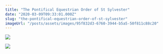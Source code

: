 ```yaml
---
title: "The Pontifical Equestrian Order of St Sylvester"
date: "2020-03-09T09:33:01.000Z"
slug: "the-pontifical-equestrian-order-of-st-sylvester"
imageUrl: "/posts/assets/images/95f832d3-6760-3944-b5a5-50f811c88c20"
---
```


![](blob:https://santonino-nz.org/95f832d3-6760-3944-b5a5-50f811c88c20)

![](https://i2.wp.com/santonino-nz.org/wp-content/uploads/2020/03/89426529_215763482954642_1585948199107952640_n-1.jpg?fit=724%2C1024&ssl=1)